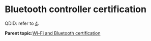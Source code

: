# Bluetooth controller certification

QDID: refer to [4](references.md#item_bluetooth-qdid).

**Parent topic:**[Wi-Fi and Bluetooth certification](../topics/wi-fi_and_bluetooth_certification.md)

